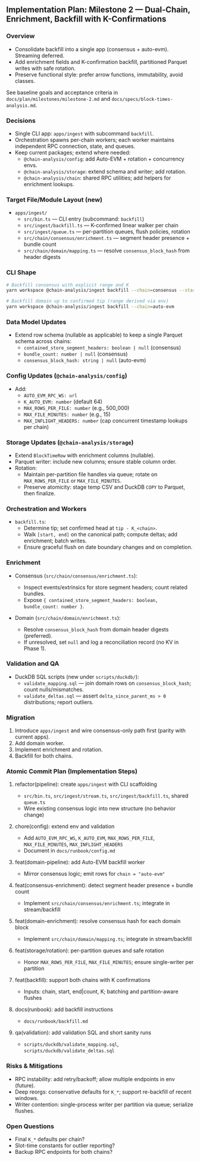## Implementation Plan: Milestone 2 — Dual-Chain, Enrichment, Backfill with K-Confirmations

### Overview

- Consolidate backfill into a single app (consensus + auto-evm). Streaming deferred.
- Add enrichment fields and K-confirmation backfill, partitioned Parquet writes with safe rotation.
- Preserve functional style: prefer arrow functions, immutability, avoid classes.

See baseline goals and acceptance criteria in `docs/plan/milestones/milestone-2.md` and `docs/specs/block-times-analysis.md`.

### Decisions

- Single CLI app: `apps/ingest` with subcommand `backfill`.
- Orchestration spawns per-chain workers; each worker maintains independent RPC connection, state, and queues.
- Keep current packages; extend where needed:
  - `@chain-analysis/config`: add Auto-EVM + rotation + concurrency envs.
  - `@chain-analysis/storage`: extend schema and writer; add rotation.
  - `@chain-analysis/chain`: shared RPC utilities; add helpers for enrichment lookups.

### Target File/Module Layout (new)

- `apps/ingest/`
  - `src/bin.ts` — CLI entry (subcommand: `backfill`)
  - `src/ingest/backfill.ts` — K-confirmed linear walker per chain
  - `src/ingest/queue.ts` — per-partition queues, flush policies, rotation
  - `src/chain/consensus/enrichment.ts` — segment header presence + bundle count
  - `src/chain/domain/mapping.ts` — resolve `consensus_block_hash` from header digests

### CLI Shape

```bash
# Backfill consensus with explicit range and K
yarn workspace @chain-analysis/ingest backfill --chain=consensus --start=100000 --end=120000 --K=64

# Backfill domain up to confirmed tip (range derived via env)
yarn workspace @chain-analysis/ingest backfill --chain=auto-evm
```

### Data Model Updates

- Extend row schema (nullable as applicable) to keep a single Parquet schema across chains:
  - `contained_store_segment_headers: boolean | null` (consensus)
  - `bundle_count: number | null` (consensus)
  - `consensus_block_hash: string | null` (auto-evm)

### Config Updates (`@chain-analysis/config`)

- Add:
  - `AUTO_EVM_RPC_WS: url`
  - `K_AUTO_EVM: number` (default 64)
  - `MAX_ROWS_PER_FILE: number` (e.g., 500_000)
  - `MAX_FILE_MINUTES: number` (e.g., 15)
  - `MAX_INFLIGHT_HEADERS: number` (cap concurrent timestamp lookups per chain)

### Storage Updates (`@chain-analysis/storage`)

- Extend `BlockTimeRow` with enrichment columns (nullable).
- Parquet writer: include new columns; ensure stable column order.
- Rotation:
  - Maintain per-partition file handles via queue; rotate on `MAX_ROWS_PER_FILE` or `MAX_FILE_MINUTES`.
  - Preserve atomicity: stage temp CSV and DuckDB `COPY` to Parquet, then finalize.

### Orchestration and Workers

- `backfill.ts`:
  - Determine tip; set confirmed head at `tip - K_<chain>`.
  - Walk `[start, end]` on the canonical path; compute deltas; add enrichment; batch writes.
  - Ensure graceful flush on date boundary changes and on completion.

### Enrichment

- Consensus (`src/chain/consensus/enrichment.ts`):
  - Inspect events/extrinsics for store segment headers; count related bundles.
  - Expose `{ contained_store_segment_headers: boolean, bundle_count: number }`.

- Domain (`src/chain/domain/enrichment.ts`):
  - Resolve `consensus_block_hash` from domain header digests (preferred).
  - If unresolved, set `null` and log a reconciliation record (no KV in Phase 1).

### Validation and QA

- DuckDB SQL scripts (new under `scripts/duckdb/`):
  - `validate_mapping.sql` — join domain rows on `consensus_block_hash`; count nulls/mismatches.
  - `validate_deltas.sql` — assert `delta_since_parent_ms > 0` distributions; report outliers.

### Migration

1. Introduce `apps/ingest` and wire consensus-only path first (parity with current apps).
2. Add domain worker.
3. Implement enrichment and rotation.
4. Backfill for both chains.

### Atomic Commit Plan (Implementation Steps)

1. refactor(pipeline): create `apps/ingest` with CLI scaffolding
   - `src/bin.ts`, `src/ingest/stream.ts`, `src/ingest/backfill.ts`, shared `queue.ts`
   - Wire existing consensus logic into new structure (no behavior change)

2. chore(config): extend env and validation
   - Add `AUTO_EVM_RPC_WS`, `K_AUTO_EVM`, `MAX_ROWS_PER_FILE`, `MAX_FILE_MINUTES`, `MAX_INFLIGHT_HEADERS`
   - Document in `docs/runbook/config.md`

3. feat(domain-pipeline): add Auto-EVM backfill worker
   - Mirror consensus logic; emit rows for `chain = "auto-evm"`

4. feat(consensus-enrichment): detect segment header presence + bundle count
   - Implement `src/chain/consensus/enrichment.ts`; integrate in stream/backfill

5. feat(domain-enrichment): resolve consensus hash for each domain block
   - Implement `src/chain/domain/mapping.ts`; integrate in stream/backfill

6. feat(storage/rotation): per-partition queues and safe rotation
   - Honor `MAX_ROWS_PER_FILE`, `MAX_FILE_MINUTES`; ensure single-writer per partition

7. feat(backfill): support both chains with K confirmations
   - Inputs: chain, start, end|count, K; batching and partition-aware flushes

8. docs(runbook): add backfill instructions
   - `docs/runbook/backfill.md`

9. qa(validation): add validation SQL and short sanity runs
   - `scripts/duckdb/validate_mapping.sql`, `scripts/duckdb/validate_deltas.sql`

### Risks & Mitigations

- RPC instability: add retry/backoff; allow multiple endpoints in env (future).
- Deep reorgs: conservative defaults for `K_*`; support re-backfill of recent windows.
- Writer contention: single-process writer per partition via queue; serialize flushes.

### Open Questions

- Final `K_*` defaults per chain?
- Slot-time constants for outlier reporting?
- Backup RPC endpoints for both chains?
